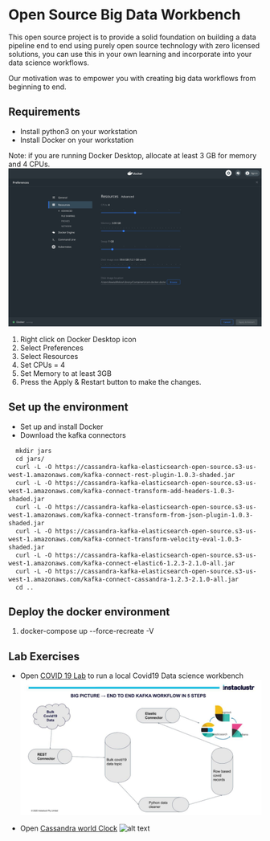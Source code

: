 # Open Source Big Data Workbench

This open source project is to provide a solid foundation on building a data pipeline end to end using purely open source technology with zero licensed solutions, you can use this in your own learning and incorporate into your data science workflows.

Our motivation was to empower you with creating big data workflows from beginning to end.

## Requirements
* Install python3 on your workstation 
* Install Docker on your workstation

Note: if you are running Docker Desktop, allocate at least 3 GB for memory and 4 CPUs.
![alt text](./docker_setting.jpg "Docker settings")

1. Right click on Docker Desktop icon
1. Select Preferences
1. Select Resources
1. Set CPUs = 4
1. Set Memory to at least 3GB
1. Press the Apply & Restart button to make the changes.

## Set up the environment

* Set up and install Docker
* Download the kafka connectors 



```
  mkdir jars
  cd jars/
  curl -L -O https://cassandra-kafka-elasticsearch-open-source.s3-us-west-1.amazonaws.com/kafka-connect-rest-plugin-1.0.3-shaded.jar
  curl -L -O https://cassandra-kafka-elasticsearch-open-source.s3-us-west-1.amazonaws.com/kafka-connect-transform-add-headers-1.0.3-shaded.jar
  curl -L -O https://cassandra-kafka-elasticsearch-open-source.s3-us-west-1.amazonaws.com/kafka-connect-transform-from-json-plugin-1.0.3-shaded.jar
  curl -L -O https://cassandra-kafka-elasticsearch-open-source.s3-us-west-1.amazonaws.com/kafka-connect-transform-velocity-eval-1.0.3-shaded.jar
  curl -L -O https://cassandra-kafka-elasticsearch-open-source.s3-us-west-1.amazonaws.com/kafka-connect-elastic6-1.2.3-2.1.0-all.jar
  curl -L -O https://cassandra-kafka-elasticsearch-open-source.s3-us-west-1.amazonaws.com/kafka-connect-cassandra-1.2.3-2.1.0-all.jar
  cd ..
```

## Deploy the docker environment

1. docker-compose up --force-recreate -V

## Lab Exercises

* Open [COVID 19 Lab](./COVID19.md) to run a local Covid19 Data science workbench
![alt text](./covid19dataflow.jpg "Covid19 Data Flow Diagram")

* Open [Cassandra world Clock](./CASSANDRA.md)
![alt text](./diagram.jpg "World Clock Diagram")

